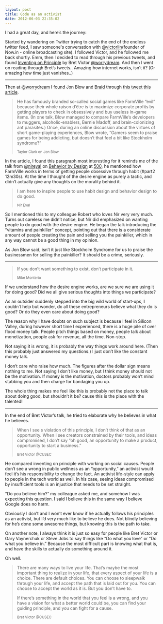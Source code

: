 ```yaml
---
layout: post
title: Code as an activist
date: 2012-06-03 22:35:02
---
```


I had a great day, and here’s the journey:

Started by wandering on Twitter trying to catch the end of the endless twitter feed, I saw someone's conversation with [@victorlin](https://twitter.com/victorlin)(founder of Now.in - online broadcasting site). I followed Victor, and he followed me back shortly. Emm, then I decided to read through his previous tweets, and found [Inventing on Principle](https://vimeo.com/36579366) by Bret Victor [@worrydream](https://twitter.com/#!/worrydream). And then I went on reading through Bret’s tweets.. Amazing how internet works, isn’t it? (Or amazing how time just vanishes..)

---

Then at [@worrydream](https://twitter.com/#!/worrydream) I found Jon Blow and [Braid](http://www.youtube.com/watch?v=iIfZAab4Oh0) through [this tweet](https://twitter.com/worrydream/status/190498158873288704) [this article](http://www.theatlantic.com/magazine/archive/2012/05/the-most-dangerous-gamer/8928/3/?single_page=true).

> He has famously branded so-called social games like FarmVille “evil” because their whole raison d’être is to maximize corporate profits by getting players to check in obsessively and buy useless in-game items. (In one talk, Blow managed to compare FarmVille’s developers to muggers, alcoholic-enablers, Bernie Madoff, and brain-colonizing ant parasites.) Once, during an online discussion about the virtues of short game-playing experiences, Blow wrote, “Gamers seem to praise games for being addicting, but doesn’t that feel a bit like Stockholm syndrome?”
> 
> <small>Taylor Clark on Jon Blow</small>

In the article, I found this paragraph most interesting for it reminds me of the talk from [@nireyal](https://twitter.com/#!/nireyal) on [Behavior by Design](http://goo.gl/qU9tp) at [500](https://twitter.com/500Startups), he mentioned how FarmVille works in terms of getting people obsessive through habit (#part2 12m30s). At the time I thought of the desire engine as purely a tactic, and didn’t actually give any thoughts on the morality behind it.

> I am here to inspire people to use habit design and behavior design to do good.
> 
> <small>Nir Eyal</small>

So I mentioned this to my colleague Robert who loves Nir very very much. Turns out careless me didn’t notice, but Nir did emphasized on wanting people to do good with the desire engine. He began the talk introducing the “vitamins and painkiller” concept, pointing out that there is a considerate amount of people creating the pain and selling you the painkiller, which in any way cannot be a good thing in my opinion.

As Jon Blow said, isn’t it just like Stockholm Syndrome for us to praise the businessmen for selling the painkiller? It should be a crime, seriously.

---

> If you don’t want something to exist, don’t participate in it.
> 
> <small>Mike Monterio</small>

If we understand how the desire engine works, are we sure we are using it for doing good? Did we all give serious thoughts into things we participate?

As an outsider suddenly stepped into the big wild world of start-ups, I couldn’t help but wonder, do all these entrepreneurs believe what they do is good? Or do they even care about doing good?

The reason why I have doubts on such subject is because I feel in Silicon Valley, during however short time I experienced, there is a huge pile of over flood money talk. People pitch things based on money, people talk about monetization, people ask for revenue, all the time. Non-stop.

Not saying it is wrong, it is probably the way things work around here. (Then this probably just answered my questions.) I just don’t like the constant money talk.

I don’t care who raise how much. The figures after the dollar sign means nothing to me. Not saying I don’t like money, but I think money should not be the motivation. If money is the motivation, doctors probably won’t mind stabbing you and then charge for bandaging you up.

The whole thing makes me feel like this is probably not the place to talk about doing good, but shouldn’t it be? cause this is the place with the talented!

---

In the end of Bret Victor’s talk, he tried to elaborate why he believes in what he believes. 

> When I see s violation of this principle, I don’t think of that as an opportunity. When I see creators constrained by their tools, and ideas compromised, I don’t say “oh good, an opportunity to make a product, opportunity to start a business.”
> 
> <small>Bret Victor @CUSEC</small>

He compared inventing on principle with working on social causes. People don’t see a wrong in public wellness as an “opportunity,” an activist would feel it’s his responsibility to change the fact. An activist life-style can apply to people in the tech world as well. In his case, seeing ideas compromised by insufficient tools is an injustice that needs to be set straight.

“Do you believe him?” my colleague asked me, and somehow I was expecting this question. I said I believe this in the same way I believe Google does no harm.

Obviously I don’t and I won’t ever know if he actually follows his principles as an activist, but I’d very much like to believe he does. Not blindly believing for he’s done some awesome things, but knowing this is the path to take.

On another note, I always think it is just so easy for people like Bret Victor or Gary Vaynerchuk or Steve Jobs to say things like “Do what you love” or “Do what you believe in.” Because the most difficult part is knowing what that is, and have the skills to actually do something around it. 

Oh well.

> There are many ways to live your life. That’s maybe the most important thing to realize in your life, that every aspect of your life is a choice. There are default choices. You can choose to sleepwalk through your life, and accept the path that is laid out for you. You can choose to accept the world as it is. But you don’t have to.
> 
> If there’s something in the world that you feel is a wrong, and you have a vision for what a better world could be, you can find your guiding principle, and you can fight for a cause.
> 
> <small>Bret Victor @CUSEC</small>